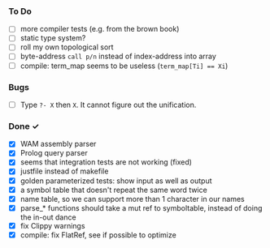 ### To Do
- [ ] more compiler tests (e.g. from the brown book)
- [ ] static type system?
- [ ] roll my own topological sort
- [ ] byte-address `call p/n` instead of index-address into array
- [ ] compile: term_map seems to be useless (`term_map[Ti] == Xi`)

### Bugs
- [ ] Type `?- X` then `X`. It cannot figure out the unification.

### Done ✓
- [x] WAM assembly parser
- [x] Prolog query parser 
- [x] seems that integration tests are not working (fixed)
- [x] justfile instead of makefile
- [x] golden parameterized tests: show input as well as output
- [x] a symbol table that doesn't repeat the same word twice
- [x] name table, so we can support more than 1 character in our names
- [x] parse_* functions should take a mut ref to symboltable, instead of doing the in-out dance
- [x] fix Clippy warnings
- [x] compile: fix FlatRef, see if possible to optimize
